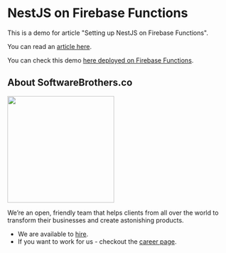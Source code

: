 # NestJS on Firebase Functions

This is a demo for article "Setting up NestJS on Firebase Functions".  

You can read an [article here](https://softwarebrothers.co/blog/setting-up-nestjs-with-firebase-functions/).  
  
You can check this demo [here deployed on Firebase Functions](https://europe-west1-nest-functions-54c41.cloudfunctions.net/api).

## About SoftwareBrothers.co

<img src="https://softwarebrothers.co/assets/images/software-brothers-logo-full.svg" width=240>

We’re an open, friendly team that helps clients from all over the world to transform their businesses and create astonishing products.

* We are available to [hire](https://softwarebrothers.co/contact).
* If you want to work for us - checkout the [career page](https://softwarebrothers.co/career).
